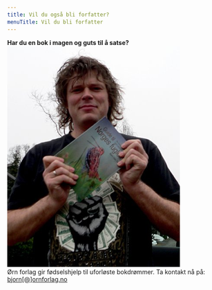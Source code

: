 ```yaml
---
title: Vil du også bli forfatter?
menuTitle: Vil du bli forfatter
---
```


 **Har du en bok i magen og guts til å satse?**  
![bot](./dr.tveit_.jpg)  
Ørn forlag gir fødselshjelp til uforløste bokdrømmer. Ta kontakt nå på: [bjorn[@]ornforlag.no](mailto:bjorn@ornforlag.no)
